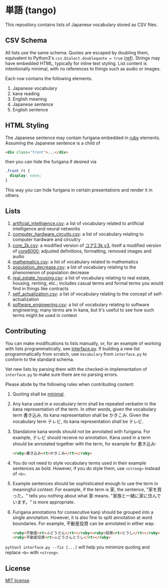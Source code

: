 # 単語 (tango)

This repository contains lists of Japanese vocabulary stored as CSV files.

## CSV Schema

All lists use the same schema. Quotes are escaped by doubling them, equivalent to
Python3's `csv.Dialect.doublequote = true`
([ref](https://docs.python.org/3/library/csv.html#csv.Dialect.doublequote)). Strings
may have embedded HTML, typically for inline text styling. List content is intentionally
minimal, with no references to things such as audio or images.

Each row contains the following elements.

1. Japanese vocabulary
1. kana reading
1. English meaning
1. Japanese sentence
1. English sentence

## HTML Styling

The Japanese sentence may contain furigana embedded in
[ruby](https://developer.mozilla.org/en-US/docs/Web/HTML/Element/ruby) elements. Assuming
the Japanese sentence is a child of

```html
<div class="front">...</div>
```

then you can hide the furigana if desired via

```css
.front rt {
  display: none;
}
```

This way you can hide furigana in certain presentations and render it in others.

## Lists

1. [artificial\_intelligence.csv](./lists/artificial_intelligence.csv): a list of
   vocabulary related to artificial intelligence and neural networks
1. [computer\_hardware\_circuits.csv](./lists/computer_hardware_circuits.csv): a list of
   vocabulary relating to computer hardware and circuitry
1. [core\_2k.csv](./lists/core_2k.csv): a modified version of
   [コア2.3k v3](https://anacreondjt.gitlab.io/docs/coredeck/), itself a modified
   version of [core6000](https://core6000.neocities.org/); adjusted
   definitions, formatting, removed images and audio
1. [mathematics.csv](./lists/mathematics.csv): a list of vocabulary related to
   mathematics
1. [population\_decrease.csv](./lists/population_decrease.csv): a list of vocabulary
   relating to the phenomenon of population decrease
1. [real\_estate\_housing.csv](./lists/real_estate_housing.csv): a list of vocabulary
   relating to real estate, housing, renting, etc.; includes casual terms and formal
   terms you would find in things like contracts
1. [self\_actualization.csv](./lists/self_actualization.csv): a list of vocabulary
   relating to the concept of self-actualization
1. [software\_engineering.csv](./lists/software_engineering.csv): a list of vocabulary
   relating to software engineering; many terms are in kana, but it's useful to see
   how such terms might be used in context

## Contributing

You can make modifications to lists manually, or, for an example of working with lists
programmatically, see [interface.py](./interface.py). If building a new list
programmatically from scratch, use `Vocabulary` from `interface.py` to conform to the
standard schema.

Vet new lists by parsing them with the checked-in implementation of `interface.py` to
make sure there are no parsing errors.

Please abide by the following rules when contributing content:

1. Quoting shall be
   [minimal](https://docs.python.org/3.13/library/csv.html#csv.QUOTE_MINIMAL).
1. Any kana used in a vocabulary term shall be repeated verbatim in the kana
   representation of the term. In other words, given the vocabulary term
   書き込み, its kana representation shall be かきこみ. Given the vocabulary
   term テレビ, its kana representation shall be テレビ.
1. Standalone kana words should not be annotated with furigana. For example,
   テレビ should receive no annotation. Kana used in a term should be
   annotated together with the term, for example for 書き込み:

   ```html
   <ruby>書き込み<rt>かきこみ</rt></ruby>
   ```
1. You do not need to style vocabulary terms used in their example sentences
   as bold. However, if you do style them, use `<strong>` instead of `<b>`.
1. Example sentences should be sophisticated enough to use the term in
   meaningful context. For example, if the term is 家, the sentence,
   "家を買った。" tells you nothing about what 家 means.
   "家族と一緒に家に住んでいます。" is more appropriate.
1. Furigana annotations for consecutive kanji should be grouped into a single
   annotation. However, it is also fine to split annotation at word boundaries.
   For example, 不動産投資 can be annotated in either way:

   ```html
   <ruby>不動産<rt>ふどうさん</rt></ruby><ruby>投資<rt>とうし</rt></ruby>
   <ruby>不動産投資<rt>ふどうさんとうし</rt></ruby>
   ```

`python3 interface.py --fix [...]` will help you minimize quoting and replace
`<b>` with `<strong>`.

## License

[MIT license](./LICENSE).
